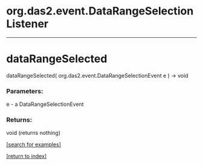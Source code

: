 # org.das2.event.DataRangeSelectionListener
***
<a name="dataRangeSelected"></a>
# dataRangeSelected
dataRangeSelected( org.das2.event.DataRangeSelectionEvent e ) &rarr; void



### Parameters:
e - a DataRangeSelectionEvent

### Returns:
void (returns nothing)


<a href="https://github.com/autoplot/dev/search?q=dataRangeSelected&unscoped_q=dataRangeSelected">[search for examples]</a>

<a href="https://github.com/autoplot/documentation/blob/master/javadoc/index-all.md">[return to index]</a>

